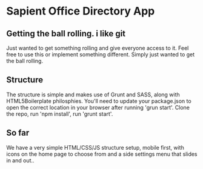 Sapient Office Directory App
============================

## Getting the ball rolling. i like git ##
Just wanted to get something rolling and give everyone access to it. Feel free to use this or implement something different. Simply just wanted to get the ball rolling.

## Structure ##
The structure is simple and makes use of Grunt and SASS, along with HTML5Boilerplate philosphies. You'll need to update your package.json to open the correct location in your browser after running 'grun start'. Clone the repo, run 'npm install', run 'grunt start'. 

## So far ##
We have a very simple HTML/CSS/JS structure setup, mobile first, with icons on the home page to choose from and a side settings menu that slides in and out..
